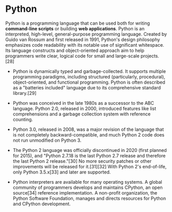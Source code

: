 # Python

Python is a programming language that can be used both for writing **command-line scripts** or building **web applications**.
Python is an interpreted, high-level, general-purpose programming language. Created by Guido van Rossum and first released in 1991, Python's design philosophy emphasizes code readability with its notable use of significant whitespace. Its language constructs and object-oriented approach aim to help programmers write clear, logical code for small and large-scale projects.[28]

- Python is dynamically typed and garbage-collected. It supports multiple programming paradigms, including structured (particularly, procedural), object-oriented, and functional programming. Python is often described as a "batteries included" language due to its comprehensive standard library.[29]

- Python was conceived in the late 1980s as a successor to the ABC language. Python 2.0, released in 2000, introduced features like list comprehensions and a garbage collection system with reference counting.

- Python 3.0, released in 2008, was a major revision of the language that is not completely backward-compatible, and much Python 2 code does not run unmodified on Python 3.

- The Python 2 language was officially discontinued in 2020 (first planned for 2015), and "Python 2.7.18 is the last Python 2.7 release and therefore the last Python 2 release."[30] No more security patches or other improvements will be released for it.[31][32] With Python 2's end-of-life, only Python 3.5.x[33] and later are supported.

- Python interpreters are available for many operating systems. A global community of programmers develops and maintains CPython, an open source[34] reference implementation. A non-profit organization, the Python Software Foundation, manages and directs resources for Python and CPython development.